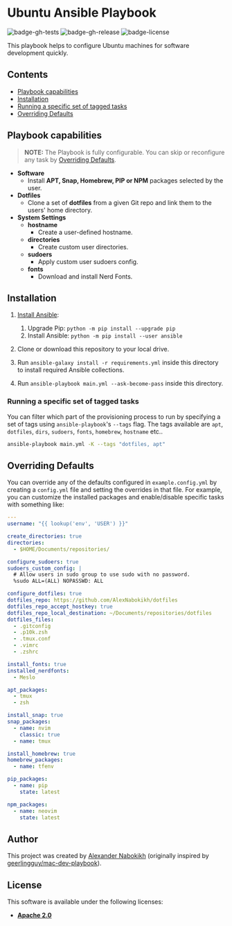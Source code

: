 # Ubuntu Ansible Playbook

![badge-gh-tests]
![badge-gh-release]
![badge-license]

This playbook helps to configure Ubuntu machines for software development quickly.

## Contents

- [Playbook capabilities](#playbook-capabilities)
- [Installation](#installation)
- [Running a specific set of tagged tasks](#running-a-specific-set-of-tagged-tasks)
- [Overriding Defaults](#overriding-defaults)

## Playbook capabilities

> **NOTE:** The Playbook is fully configurable. You can skip or reconfigure any task by [Overriding Defaults](#overriding-defaults).

- **Software**
  - Install **APT, Snap, Homebrew, PIP or NPM** packages selected by the user.
- **Dotfiles**
  - Clone a set of **dotfiles** from a given Git repo and link them to the users' home directory.
- **System Settings**
  - **hostname**
    - Create a user-defined hostname.
  - **directories**
    - Create custom user directories.
  - **sudoers**
    - Apply custom user sudoers config.
  - **fonts**
    - Download and install Nerd Fonts.

## Installation

1. [Install Ansible](https://docs.ansible.com/ansible/latest/installation_guide/index.html):

   1. Upgrade Pip: `python -m pip install --upgrade pip`
   2. Install Ansible: `python -m pip install --user ansible`

2. Clone or download this repository to your local drive.
3. Run `ansible-galaxy install -r requirements.yml` inside this directory to install required Ansible collections.
4. Run `ansible-playbook main.yml --ask-become-pass` inside this directory.

### Running a specific set of tagged tasks

You can filter which part of the provisioning process to run by specifying a set of tags using `ansible-playbook`'s `--tags` flag. The tags available are `apt`, `dotfiles`, `dirs`, `sudoers`, `fonts`, `homebrew`, `hostname` etc..

```sh
ansible-playbook main.yml -K --tags "dotfiles, apt"
```

## Overriding Defaults

You can override any of the defaults configured in `example.config.yml` by creating a `config.yml` file and setting the overrides in that file. For example, you can customize the installed packages and enable/disable specific tasks with something like:

```yaml
---
username: "{{ lookup('env', 'USER') }}"

create_directories: true
directories:
  - $HOME/Documents/repositories/

configure_sudoers: true
sudoers_custom_config: |
  # Allow users in sudo group to use sudo with no password.
  %sudo ALL=(ALL) NOPASSWD: ALL

configure_dotfiles: true
dotfiles_repo: https://github.com/AlexNabokikh/dotfiles
dotfiles_repo_accept_hostkey: true
dotfiles_repo_local_destination: ~/Documents/repositories/dotfiles
dotfiles_files:
  - .gitconfig
  - .p10k.zsh
  - .tmux.conf
  - .vimrc
  - .zshrc

install_fonts: true
installed_nerdfonts:
  - Meslo

apt_packages:
  - tmux
  - zsh

install_snap: true
snap_packages:
  - name: nvim
    classic: true
  - name: tmux

install_homebrew: true
homebrew_packages:
  - name: tfenv

pip_packages:
  - name: pip
    state: latest

npm_packages:
  - name: neovim
    state: latest
```

## Author

This project was created by [Alexander Nabokikh](https://www.linkedin.com/in/nabokih/) (originally inspired by [geerlingguy/mac-dev-playbook](https://github.com/geerlingguy/mac-dev-playbook)).

## License

This software is available under the following licenses:

- **[Apache 2.0](https://github.com/AlexNabokikh/mac-playbook/blob/master/LICENSE)**

[badge-gh-tests]: https://github.com/AlexNabokikh/ubuntu-playbook/actions/workflows/ci.yml/badge.svg
[badge-gh-release]: https://github.com/AlexNabokikh/ubuntu-playbook/actions/workflows/release.yaml/badge.svg
[badge-license]: https://img.shields.io/badge/License-Apache%202.0-informational
